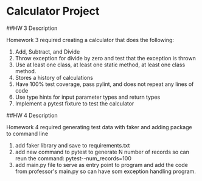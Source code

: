 # Calculator Project

##HW 3 Description

Homework 3 required creating a calculator that does the following:

1. Add, Subtract, and Divide
2. Throw exception for divide by zero and test that the exception is thrown
3. Use at least one class, at least one static method, at least one class method.
4. Stores a history of calculations
5. Have 100% test coverage, pass pylint, and does not repeat any lines of code
6. Use type hints for input parameter types and return types
7. Implement a pytest fixture to test the calculator

##HW 4 Description

Homework 4 required generating test data with faker and adding package to command line

1. add faker library and save to requirements.txt
2. add new command to pytest to generate N number of records so can reun the command: pytest--num_records=100
3. add main.py file to serve as entry point to program and add the code from professor's main.py so can have som exception handling program.

